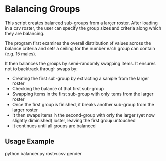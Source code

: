 # Balancing Groups
 
This script creates balanced sub-groups from a larger roster. After loading in a csv roster, the user can specify the group sizes and criteria along which they are balancing.

The program first examines the overall distribution of values across the balance criteria and sets a ceiling for the number each group can contain (e.g. 15 males). 

It then balances the groups by semi-randomly swapping items. It ensures not to backtrack through swaps by:
 
* Creating the first sub-group by extracting a sample from the larger roster
* Checking the balance of that first sub-group
* Swapping items in the first sub-group with only items from the larger roster
* Once the first group is finished, it breaks another sub-group from the larger roster 
* It then swaps items in the second-group with only the larger (yet now slightly diminished) roster, leaving the first group untouched
* It continues until all groups are balanced 

## Usage Example
python balancer.py roster.csv gender
